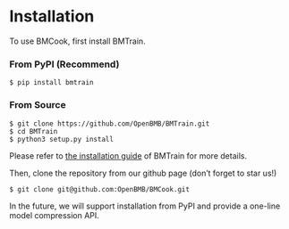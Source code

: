 # Installation

To use BMCook, first install BMTrain.

### From PyPI (Recommend)

```shell
$ pip install bmtrain
```

### From Source

```shell
$ git clone https://github.com/OpenBMB/BMTrain.git
$ cd BMTrain
$ python3 setup.py install
```

Please refer to [the installation guide](https://bmtrain.readthedocs.io/en/latest/) of BMTrain for more details.

Then, clone the repository from our github page (don’t forget to star us!)


```shell
$ git clone git@github.com:OpenBMB/BMCook.git
```

In the future, we will support installation from PyPI and provide a one-line model compression API.
